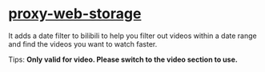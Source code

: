 # [proxy-web-storage](https://greasyfork.org/en/scripts/448716-bilibili-search-filter-by-time)

It adds a date filter to bilibili to help you filter out videos within a date range and find the videos you want to watch faster.

Tips: **Only valid for video. Please switch to the video section to use.**
